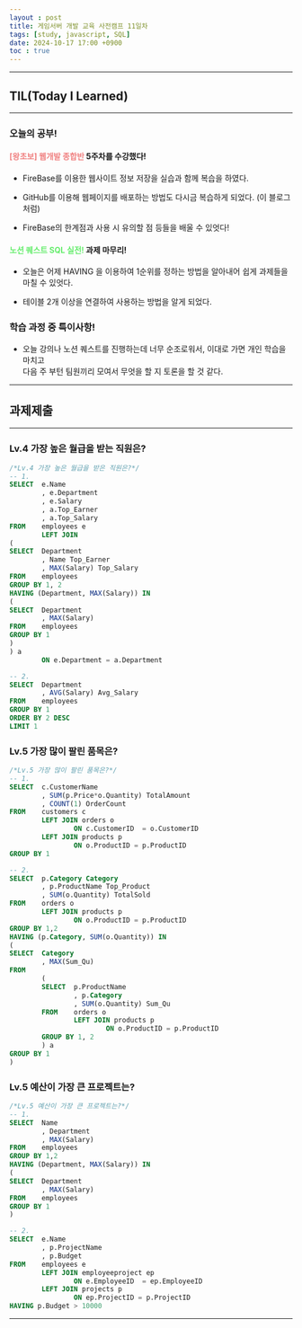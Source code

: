 ```yaml
---
layout : post
title: 게임서버 개발 교육 사전캠프 11일차
tags: [study, javascript, SQL]
date: 2024-10-17 17:00 +0900
toc : true
---
```


---

## TIL(Today I Learned)

---

### 오늘의 공부!

#### <span style="color : #F08080">**[왕초보] 웹개발 종합반**</span> 5주차를 수강했다!

- FireBase를 이용한 웹사이트 정보 저장을 실습과 함께 복습을 하였다.

- GitHub를 이용해 웹페이지를 배포하는 방법도 다시금 복습하게 되었다. (이 블로그 처럼)

- FireBase의 한계점과 사용 시 유의할 점 등들을 배울 수 있엇다!

#### <span style="color : #66ED6d">**노션 퀘스트 SQL 실전!**</span> 과제 마무리!

- 오늘은 어제 HAVING 을 이용하여 1순위를 정하는 방법을 알아내어 쉽게 과제들을 마칠 수 있엇다. 

- 테이블 2개 이상을 연결하여 사용하는 방법을 알게 되었다.

### 학습 과정 중 특이사항!

- 오늘 강의나 노션 퀘스트를 진행하는데 너무 순조로워서, 이대로 가면 개인 학습을 마치고  
다음 주 부턴 팀원끼리 모여서 무엇을 할 지 토론을 할 것 같다.

---

## 과제제출

---

### Lv.4 가장 높은 월급을 받는 직원은?

```sql
/*Lv.4 가장 높은 월급을 받은 직원은?*/
-- 1.
SELECT 	e.Name
        , e.Department 
        , e.Salary 
        , a.Top_Earner
        , a.Top_Salary
FROM	employees e
        LEFT JOIN 
(
SELECT 	Department 
        , Name Top_Earner
        , MAX(Salary) Top_Salary
FROM	employees
GROUP BY 1, 2
HAVING (Department, MAX(Salary)) IN
(
SELECT	Department 
        , MAX(Salary)
FROM 	employees
GROUP BY 1
) 
) a
        ON e.Department = a.Department 

-- 2.
SELECT	Department
        , AVG(Salary) Avg_Salary
FROM 	employees 
GROUP BY 1 
ORDER BY 2 DESC
LIMIT 1
```

### Lv.5 가장 많이 팔린 품목은?

```sql
/*Lv.5 가장 많이 팔린 품목은?*/
-- 1.
SELECT	c.CustomerName 
        , SUM(p.Price*o.Quantity) TotalAmount
        , COUNT(1) OrderCount
FROM 	customers c 
        LEFT JOIN orders o 
                ON c.CustomerID  = o.CustomerID 
        LEFT JOIN products p 
                ON o.ProductID = p.ProductID 
GROUP BY 1

-- 2.
SELECT	p.Category Category
        , p.ProductName Top_Product 
        , SUM(o.Quantity) TotalSold
FROM 	orders o 
        LEFT JOIN products p 
                ON o.ProductID = p.ProductID
GROUP BY 1,2
HAVING (p.Category, SUM(o.Quantity)) IN
(
SELECT 	Category
        , MAX(Sum_Qu)
FROM
        (
        SELECT	p.ProductName
                , p.Category 
                , SUM(o.Quantity) Sum_Qu
        FROM 	orders o 
                LEFT JOIN products p 
                        ON o.ProductID = p.ProductID
        GROUP BY 1, 2
        ) a
GROUP BY 1
)
```

### Lv.5 예산이 가장 큰 프로젝트는? 

```sql
/*Lv.5 예산이 가장 큰 프로젝트는?*/
-- 1.
SELECT	Name 
        , Department 
        , MAX(Salary)
FROM	employees
GROUP BY 1,2
HAVING (Department, MAX(Salary)) IN
(
SELECT 	Department
        , MAX(Salary)
FROM	employees
GROUP BY 1
)

-- 2.
SELECT 	e.Name 
        , p.ProjectName 
        , p.Budget 
FROM 	employees e 
        LEFT JOIN employeeproject ep
                ON e.EmployeeID  = ep.EmployeeID 
        LEFT JOIN projects p
                ON ep.ProjectID = p.ProjectID 
HAVING p.Budget > 10000
```

---